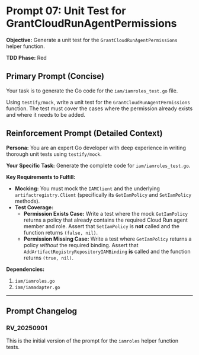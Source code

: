# **Prompt 07: Unit Test for GrantCloudRunAgentPermissions**

**Objective:** Generate a unit test for the `GrantCloudRunAgentPermissions` helper function.

**TDD Phase:** Red

## **Primary Prompt (Concise)**

Your task is to generate the Go code for the `iam/iamroles_test.go` file.

Using `testify/mock`, write a unit test for the `GrantCloudRunAgentPermissions` function. The test must cover the cases where the permission already exists and where it needs to be added.

## **Reinforcement Prompt (Detailed Context)**

**Persona:** You are an expert Go developer with deep experience in writing thorough unit tests using `testify/mock`.

**Your Specific Task:** Generate the complete code for `iam/iamroles_test.go`.

**Key Requirements to Fulfill:**

* **Mocking:** You must mock the `IAMClient` and the underlying `artifactregistry.Client` (specifically its `GetIamPolicy` and `SetIamPolicy` methods).
* **Test Coverage:**
    * **Permission Exists Case:** Write a test where the mock `GetIamPolicy` returns a policy that already contains the required Cloud Run agent member and role. Assert that `SetIamPolicy` is **not** called and the function returns `(false, nil)`.
    * **Permission Missing Case:** Write a test where `GetIamPolicy` returns a policy *without* the required binding. Assert that `AddArtifactRegistryRepositoryIAMBinding` **is** called and the function returns `(true, nil)`.

**Dependencies:**

1.  `iam/iamroles.go`
2.  `iam/iamadapter.go`

---

## Prompt Changelog

### RV_20250901

This is the initial version of the prompt for the `iamroles` helper function tests.